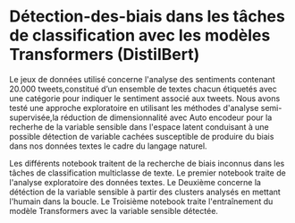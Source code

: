 # Détection-des-biais dans les tâches de classification avec les modèles Transformers (DistilBert)

Le jeux de données utilisé concerne l'analyse des sentiments contenant 20.000 tweets,constitué d’un ensemble de textes chacun étiquetés avec une catégorie pour indiquer le sentiment associé aux tweets. 
Nous avons testé une approche exploratoire en utilisant les méthodes d'analyse semi-supervisée,la réduction de dimensionnalité avec Auto encodeur pour la recherhe de la variable sensible dans l'espace latent conduisant à une possible détection de variable cachées susceptible de produire du  biais dans nos données textes le cadre du langage naturel.

Les différents notebook traitent de la recherche de biais inconnus dans les tâches de classification multiclasse de texte.
Le premier notebook traite de l'analyse exploratoire des données textes.
Le Deuxième concerne la détéction de la variable sensible à partir des clusters analysés en mettant l'humain dans la boucle.
Le Troisième notebook traite l'entraînement du modèle Transformers avec la variable sensible détectée.
